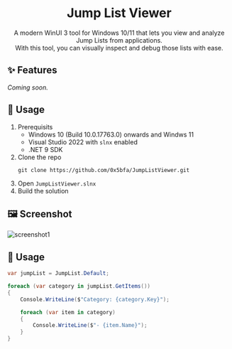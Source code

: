 <h1 align="center">Jump List Viewer</h1>

<p align="center">A modern WinUI 3 tool for Windows 10/11 that lets you view and analyze Jump Lists from applications.<br/>With this tool, you can visually inspect and debug those lists with ease.</p>

## ✨ Features

_Coming soon._

## 🚀 Usage

1. Prerequisits
    - Windows 10  (Build 10.0.17763.0) onwards and Windws 11
    - Visual Studio 2022 with `slnx` enabled
    - .NET 9 SDK
2. Clone the repo
    ```console
    git clone https://github.com/0x5bfa/JumpListViewer.git
    ```
3. Open `JumpListViewer.slnx`
4. Build the solution

## 🖼 Screenshot

<img alt="screenshot1" src="https://github.com/user-attachments/assets/991b8640-9cb7-4f96-89c3-bf44a2b2993f" />

## 🧠 Usage

```C#
var jumpList = JumpList.Default;

foreach (var category in jumpList.GetItems())
{
    Console.WriteLine($"Category: {category.Key}");

    foreach (var item in category)
    {
        Console.WriteLine($"- {item.Name}");
    }
}
```
